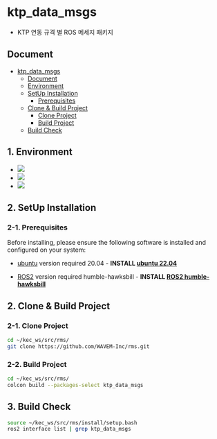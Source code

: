 # ktp_data_msgs
- KTP 연동 규격 별 ROS 메세지 패키지

## Document
- [ktp_data_msgs](#ktp_data_msgs)
  - [Document](#document)
  - [Environment](#1-environment)
  - [SetUp Installation](#2-setup-installation)
    - [Prerequisites](#2-1-prerequisites)
  - [Clone & Build Project](#2-clone--build-project)
    - [Clone Project](#2-1-clone-project)
    - [Build Project](#2-2-build-project)
  - [Build Check](#3-build-check)


## 1. Environment
* <img src="https://img.shields.io/badge/ROS2 humble-22314E?style=for-the-badge&logo=ros&logoColor=white">
* <img src="https://img.shields.io/badge/ubuntu 22.04-E95420?style=for-the-badge&logo=ubuntu&logoColor=white">
* <img src="https://img.shields.io/badge/CMake-064F8C.svg?style=for-the-badge&logo=cmake&logoColor=white">

## 2. SetUp Installation

### 2-1. Prerequisites

Before installing, please ensure the following software is installed and configured on your system:

- [ubuntu](https://ubuntu.com/) version required 20.04 - **INSTALL [ubuntu 22.04](https://ubuntu.com/)**

- [ROS2](https://index.ros.org/doc/ros2/Installation/) version required humble-hawksbill -
  **INSTALL [ROS2 humble-hawksbill](https://docs.ros.org/en/humble/Installation/Ubuntu-Install-Debians.html)**


## 2. Clone & Build Project

### 2-1. Clone Project
```bash
cd ~/kec_ws/src/rms/
git clone https://github.com/WAVEM-Inc/rms.git
```

### 2-2. Build Project
```bash
cd ~/kec_ws/src/rms/
colcon build --packages-select ktp_data_msgs
```

## 3. Build Check
```bash
source ~/kec_ws/src/rms/install/setup.bash
ros2 interface list | grep ktp_data_msgs
```